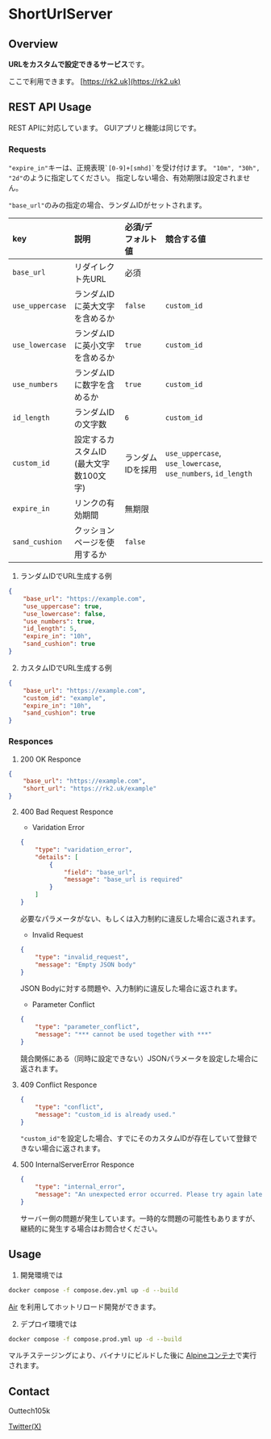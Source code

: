 # ShortUrlServer

## Overview

**URLをカスタムで設定できるサービス**です。

ここで利用できます。
[https://rk2.uk](https://rk2.uk)

## REST API Usage

REST APIに対応しています。
GUIアプリと機能は同じです。

### Requests

`"expire_in"`キーは、正規表現`` `[0-9]+[smhd]` ``を受け付けます。
`"10m", "30h", "2d"`のように指定してください。
指定しない場合、有効期限は設定されません。

`"base_url"`のみの指定の場合、ランダムIDがセットされます。

| key | 説明 | 必須/デフォルト値 | 競合する値 |
| :-- | :-- | :-- | :-- |
| `base_url` | リダイレクト先URL | 必須 | |
| `use_uppercase`| ランダムIDに英大文字を含めるか | `false` | `custom_id` |
| `use_lowercase`| ランダムIDに英小文字を含めるか | `true` | `custom_id` |
| `use_numbers`| ランダムIDに数字を含めるか | `true` | `custom_id` |
| `id_length`| ランダムIDの文字数 | `6` | `custom_id` |
| `custom_id`| 設定するカスタムID<br>(最大文字数100文字) | ランダムIDを採用 | `use_uppercase`, `use_lowercase`, `use_numbers`, `id_length` |
| `expire_in`| リンクの有効期間 | 無期限 | |
| `sand_cushion`| クッションページを使用するか | `false` | |

1. ランダムIDでURL生成する例

```JSON
{
    "base_url": "https://example.com",
    "use_uppercase": true,
    "use_lowercase": false,
    "use_numbers": true,
    "id_length": 5,
    "expire_in": "10h",
    "sand_cushion": true
}
```

2. カスタムIDでURL生成する例

```JSON
{
    "base_url": "https://example.com",
    "custom_id": "example",
    "expire_in": "10h",
    "sand_cushion": true
}
```

### Responces

1. 200 OK Responce

```JSON
{
    "base_url": "https://example.com",
    "short_url": "https://rk2.uk/example"
}
```

2. 400 Bad Request Responce
    - Varidation Error
    ```JSON
    {
        "type": "varidation_error",
        "details": [
            {
                "field": "base_url",
                "message": "base_url is required"
            }
        ]
    }
    ```
    必要なパラメータがない、もしくは入力制約に違反した場合に返されます。

    - Invalid Request
    ```JSON
    {
        "type": "invalid_request",
        "message": "Empty JSON body"
    }
    ```
    JSON Bodyに対する問題や、入力制約に違反した場合に返されます。

    - Parameter Conflict 
    ```JSON
    {
        "type": "parameter_conflict",
        "message": "*** cannot be used together with ***"
    }
    ```
    競合関係にある（同時に設定できない）JSONパラメータを設定した場合に返されます。

3. 409 Conflict Responce
    ```JSON
    {
        "type": "conflict",
        "message": "custom_id is already used."
    }
    ```
    `"custom_id"`を設定した場合、すでにそのカスタムIDが存在していて登録できない場合に返されます。

4. 500 InternalServerError Responce
    ```JSON
    {
        "type": "internal_error",
        "message": "An unexpected error occurred. Please try again later."
    }
    ```
    サーバー側の問題が発生しています。一時的な問題の可能性もありますが、継続的に発生する場合はお問合せください。

## Usage

1. 開発環境では

```bash
docker compose -f compose.dev.yml up -d --build
```

[Air](https://github.com/air-verse/air) を利用してホットリロード開発ができます。

2. デプロイ環境では

```bash
docker compose -f compose.prod.yml up -d --build
```

マルチステージングにより、バイナリにビルドした後に [Alpineコンテナ](https://hub.docker.com/_/alpine)で実行されます。

## Contact

Outtech105k

[Twitter(X)](https://x.com/105techno)
